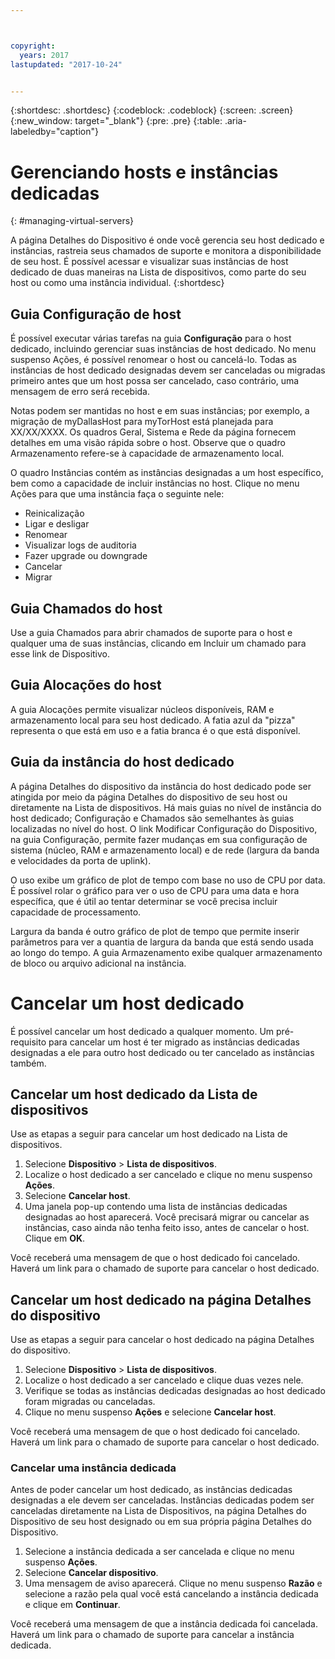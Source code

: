 ```yaml
---



copyright:
  years: 2017
lastupdated: "2017-10-24"


---
```


{:shortdesc: .shortdesc}
{:codeblock: .codeblock}
{:screen: .screen}
{:new_window: target="_blank"}
{:pre: .pre}
{:table: .aria-labeledby="caption"}

# Gerenciando hosts e instâncias dedicadas
{: #managing-virtual-servers}

A página Detalhes do Dispositivo é onde você gerencia seu host dedicado e instâncias, rastreia seus chamados de suporte e monitora a disponibilidade de seu host. É possível acessar e visualizar suas instâncias de host dedicado de duas maneiras na Lista de dispositivos, como parte do seu host ou como uma instância individual.
{:shortdesc}

## Guia Configuração de host
É possível executar várias tarefas na guia **Configuração** para o host dedicado, incluindo gerenciar suas instâncias de host dedicado. No menu suspenso Ações, é possível renomear o host ou cancelá-lo. Todas as instâncias de host dedicado designadas devem ser canceladas ou migradas primeiro antes que um host possa ser cancelado, caso contrário, uma mensagem de erro será recebida.

Notas podem ser mantidas no host e em suas instâncias; por exemplo, a migração de myDallasHost para myTorHost está planejada para XX/XX/XXXX. Os quadros Geral, Sistema e Rede da página fornecem detalhes em uma visão rápida sobre o host. Observe que o quadro Armazenamento refere-se à capacidade de armazenamento local.

O quadro Instâncias contém as instâncias designadas a um host específico, bem como a capacidade de incluir instâncias no host. Clique no menu Ações para que uma instância faça o seguinte nele:

* Reinicalização
* Ligar e desligar
* Renomear
*	Visualizar logs de auditoria
*	Fazer upgrade ou downgrade
*	Cancelar
*	Migrar

## Guia Chamados do host
Use a guia Chamados para abrir chamados de suporte para o host e qualquer uma de suas instâncias, clicando em Incluir um chamado para esse link de Dispositivo.

## Guia Alocações do host
A guia Alocações permite visualizar núcleos disponíveis, RAM e armazenamento local para seu host dedicado. A fatia azul da "pizza" representa o que está em uso e a fatia branca é o que está disponível.

## Guia da instância do host dedicado
A página Detalhes do dispositivo da instância do host dedicado pode ser atingida por meio da página Detalhes do dispositivo de seu host ou diretamente na Lista de dispositivos. Há mais guias no nível de instância do host dedicado; Configuração e Chamados são semelhantes às guias localizadas no nível do host. O link Modificar Configuração do Dispositivo, na guia Configuração, permite fazer mudanças em sua configuração de sistema (núcleo, RAM e armazenamento local) e de rede (largura da banda e velocidades da porta de uplink).

O uso exibe um gráfico de plot de tempo com base no uso de CPU por data. É possível rolar o gráfico para ver o uso de CPU para uma data e hora específica, que é útil ao tentar determinar se você precisa incluir capacidade de processamento.

Largura da banda é outro gráfico de plot de tempo que permite inserir parâmetros para ver a quantia de largura da banda que está sendo usada ao longo do tempo. A guia Armazenamento exibe qualquer armazenamento de bloco ou arquivo adicional na instância.

# Cancelar um host dedicado
É possível cancelar um host dedicado a qualquer momento. Um pré-requisito para cancelar um host é ter migrado as instâncias dedicadas designadas a ele para outro host dedicado ou ter cancelado as instâncias também. 
## Cancelar um host dedicado da Lista de dispositivos
Use as etapas a seguir para cancelar um host dedicado na Lista de dispositivos.

1. Selecione **Dispositivo** > **Lista de dispositivos**.
2. Localize o host dedicado a ser cancelado e clique no menu suspenso **Ações**.
3. Selecione **Cancelar host**. 
4. Uma janela pop-up contendo uma lista de instâncias dedicadas designadas ao host aparecerá. Você precisará migrar ou cancelar as instâncias, caso ainda não tenha feito isso, antes de cancelar o host. Clique em **OK**.

Você receberá uma mensagem de que o host dedicado foi cancelado. Haverá um link para o chamado de suporte para cancelar o host dedicado.
## Cancelar um host dedicado na página Detalhes do dispositivo
Use as etapas a seguir para cancelar o host dedicado na página Detalhes do dispositivo.

1. Selecione **Dispositivo** > **Lista de dispositivos**.
2. Localize o host dedicado a ser cancelado e clique duas vezes nele.
3. Verifique se todas as instâncias dedicadas designadas ao host dedicado foram migradas ou canceladas.
4. Clique no menu suspenso **Ações** e selecione **Cancelar host**.

Você receberá uma mensagem de que o host dedicado foi cancelado. Haverá um link para o chamado de suporte para cancelar o host dedicado.

### Cancelar uma instância dedicada

Antes de poder cancelar um host dedicado, as instâncias dedicadas designadas a ele devem ser canceladas. Instâncias dedicadas podem ser canceladas diretamente na Lista de Dispositivos, na página Detalhes do Dispositivo de seu host designado ou em sua própria página Detalhes do Dispositivo. 

1. Selecione a instância dedicada a ser cancelada e clique no menu suspenso **Ações**.
2. Selecione **Cancelar dispositivo**.
3. Uma mensagem de aviso aparecerá. Clique no menu suspenso **Razão** e selecione a razão pela qual você está cancelando a instância dedicada e clique em **Continuar**.

Você receberá uma mensagem de que a instância dedicada foi cancelada. Haverá um link para o chamado de suporte para cancelar a instância dedicada.

